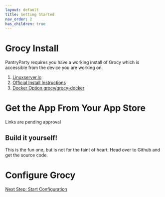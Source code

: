 ```yaml
---
layout: default
title: Getting Started
nav_order: 2
has_children: true
---
```


# Grocy Install
PantryParty requires you have a working install of Grocy which is
accessible from the device you are working on.

1. [Linuxserver.io](https://github.com/linuxserver/docker-grocy)
1. [Official Install Instructions](https://github.com/grocy/grocy#how-to-install)
1. [Docker Option grocy/grocy-docker](https://github.com/grocy/grocy-docker)

# Get the App From Your App Store

Links are pending approval

## Build it yourself!

This is the fun one, but is not for the faint of heart. Head over to Github and
get the source code.

# Configure Grocy
[Next Step: Start Configuration](./configuration-step1)

